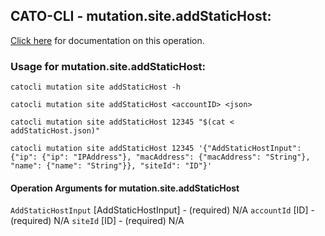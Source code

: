 
## CATO-CLI - mutation.site.addStaticHost:
[Click here](https://api.catonetworks.com/documentation/#mutation-addStaticHost) for documentation on this operation.

### Usage for mutation.site.addStaticHost:

`catocli mutation site addStaticHost -h`

`catocli mutation site addStaticHost <accountID> <json>`

`catocli mutation site addStaticHost 12345 "$(cat < addStaticHost.json)"`

`catocli mutation site addStaticHost 12345 '{"AddStaticHostInput": {"ip": {"ip": "IPAddress"}, "macAddress": {"macAddress": "String"}, "name": {"name": "String"}}, "siteId": "ID"}'`

#### Operation Arguments for mutation.site.addStaticHost ####
`AddStaticHostInput` [AddStaticHostInput] - (required) N/A 
`accountId` [ID] - (required) N/A 
`siteId` [ID] - (required) N/A 
